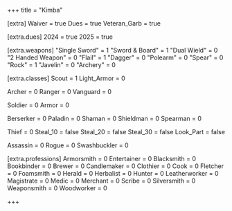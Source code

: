+++
title = "Kimba"    

[extra]
Waiver =            true
Dues =              true
Veteran_Garb =      true

[extra.dues]
2024 = true
2025 = true

[extra.weapons]
"Single Sword" =    1
"Sword & Board" =   1
"Dual Wield" =      0
"2 Handed Weapon" = 0
"Flail" =           1
"Dagger" =          0
"Polearm" =         0
"Spear" =           0
"Rock" =            1
"Javelin" =         0
"Archery" =         0

[extra.classes]
Scout =             1
    Light_Armor =   0

Archer =            0
Ranger =            0
Vanguard =          0

Soldier =           0
    Armor =         0

Berserker =         0
Paladin =           0
Shaman =            0
Shieldman =         0
Spearman =          0

Thief =             0
    Steal_10 =      false
    Steal_20 =      false
    Steal_30 =      false
    Look_Part =     false

Assassin =          0
Rogue =             0
Swashbuckler =      0

[extra.professions]
Armorsmith =        0
Entertainer =       0
Blacksmith =        0
Bookbinder =        0
Brewer =            0
Candlemaker =       0
Clothier =          0
Cook =              0
Fletcher =          0
Foamsmith =         0
Herald =            0
Herbalist =         0
Hunter =            0
Leatherworker =     0
Magistrate =        0
Medic =             0
Merchant =          0
Scribe =            0
Silversmith =       0
Weaponsmith =       0
Woodworker =        0

+++